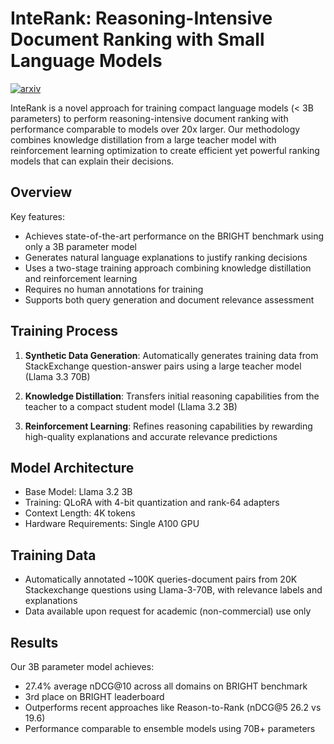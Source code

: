 # InteRank: Reasoning-Intensive Document Ranking with Small Language Models
[![arxiv](https://img.shields.io/badge/arXiv-2504.03947-b31b1b.svg)](https://arxiv.org/abs/2504.03947)

InteRank is a novel approach for training compact language models (< 3B parameters) to perform reasoning-intensive document ranking with performance comparable to models over 20x larger. Our methodology combines knowledge distillation from a large teacher model with reinforcement learning optimization to create efficient yet powerful ranking models that can explain their decisions.

## Overview

Key features:
- Achieves state-of-the-art performance on the BRIGHT benchmark using only a 3B parameter model
- Generates natural language explanations to justify ranking decisions
- Uses a two-stage training approach combining knowledge distillation and reinforcement learning
- Requires no human annotations for training
- Supports both query generation and document relevance assessment

## Training Process

1. **Synthetic Data Generation**: Automatically generates training data from StackExchange question-answer pairs using a large teacher model (Llama 3.3 70B)

2. **Knowledge Distillation**: Transfers initial reasoning capabilities from the teacher to a compact student model (Llama 3.2 3B)

3. **Reinforcement Learning**: Refines reasoning capabilities by rewarding high-quality explanations and accurate relevance predictions

## Model Architecture

- Base Model: Llama 3.2 3B
- Training: QLoRA with 4-bit quantization and rank-64 adapters
- Context Length: 4K tokens
- Hardware Requirements: Single A100 GPU

## Training Data

- Automatically annotated ~100K queries-document pairs from 20K Stackexchange questions using Llama-3-70B, with relevance labels and explanations
- Data available upon request for academic (non-commercial) use only

## Results

Our 3B parameter model achieves:
- 27.4% average nDCG@10 across all domains on BRIGHT benchmark
- 3rd place on BRIGHT leaderboard
- Outperforms recent approaches like Reason-to-Rank (nDCG@5 26.2 vs 19.6)
- Performance comparable to ensemble models using 70B+ parameters
